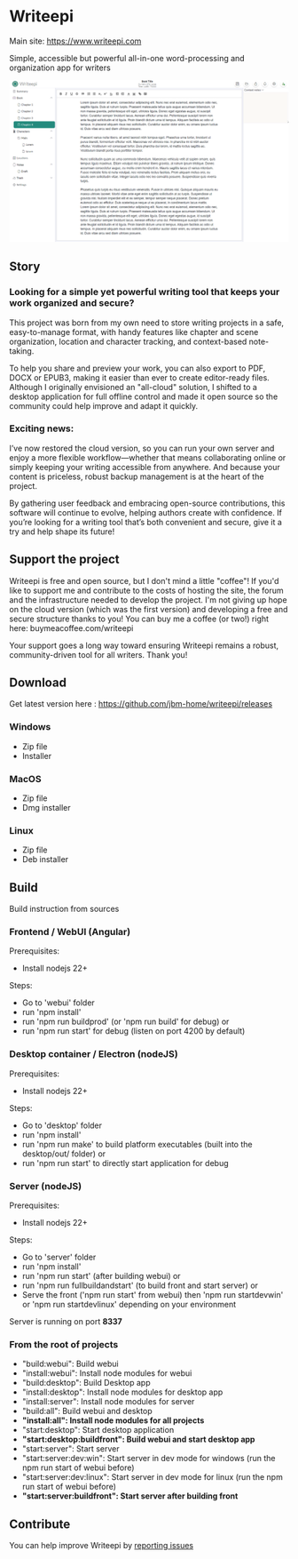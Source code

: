 # Writeepi
Main site: https://www.writeepi.com

Simple, accessible but powerful all-in-one word-processing and organization app for writers

![screenshot](assets/capture.png)
## Story
### Looking for a simple yet powerful writing tool that keeps your work organized and secure?
This project was born from my own need to store writing projects in a safe, easy-to-manage format, with handy features like chapter and scene organization, location and character tracking, and context-based note-taking.

To help you share and preview your work, you can also export to PDF, DOCX or EPUB3, making it easier than ever to create editor-ready files. Although I originally envisioned an "all-cloud" solution, I shifted to a desktop application for full offline control and made it open source so the community could help improve and adapt it quickly.

### Exciting news:
I’ve now restored the cloud version, so you can run your own server and enjoy a more flexible workflow—whether that means collaborating online or simply keeping your writing accessible from anywhere. And because your content is priceless, robust backup management is at the heart of the project.

By gathering user feedback and embracing open-source contributions, this software will continue to evolve, helping authors create with confidence. If you’re looking for a writing tool that’s both convenient and secure, give it a try and help shape its future!
## Support the project
Writeepi is free and open source, but I don't mind a little "coffee"! If you'd like to support me and contribute to the costs of hosting the site, the forum and the infrastructure needed to develop the project. I'm not giving up hope on the cloud version (which was the first version) and developing a free and secure structure thanks to you!
You can buy me a coffee (or two!) right here: buymeacoffee.com/writeepi

Your support goes a long way toward ensuring Writeepi remains a robust, community-driven tool for all writers. Thank you!
## Download
Get latest version here : https://github.com/jbm-home/writeepi/releases
### Windows
- Zip file
- Installer
### MacOS
- Zip file
- Dmg installer
### Linux
- Zip file
- Deb installer
## Build
Build instruction from sources
### Frontend / WebUI (Angular)
Prerequisites:
- Install nodejs 22+

Steps:
- Go to 'webui' folder
- run 'npm install'
- run 'npm run buildprod' (or 'npm run build' for debug)
or
- run 'npm run start' for debug (listen on port 4200 by default)
### Desktop container / Electron (nodeJS)
Prerequisites:
- Install nodejs 22+

Steps:
- Go to 'desktop' folder
- run 'npm install'
- run 'npm run make' to build platform executables (built into the desktop/out/ folder)
or
- run 'npm run start' to directly start application for debug
### Server (nodeJS)
Prerequisites:
- Install nodejs 22+

Steps:
- Go to 'server' folder
- run 'npm install'
- run 'npm run start' (after building webui)
or
- run 'npm run fullbuildandstart' (to build front and start server)
or
- Serve the front ('npm run start' from webui) then 'npm run startdevwin' or 'npm run startdevlinux' depending on your environment

Server is running on port **8337**
### From the root of projects
- "build:webui": Build webui
- "install:webui": Install node modules for webui
- "build:desktop": Build Desktop app
- "install:desktop": Install node modules for desktop app
- "install:server": Install node modules for server
- "build:all": Build webui and desktop
- **"install:all": Install node modules for all projects**
- "start:desktop": Start desktop application
- **"start:desktop:buildfront": Build webui and start desktop app**
- "start:server": Start server
- "start:server:dev:win": Start server in dev mode for windows (run the npm run start of webui before)
- "start:server:dev:linux": Start server in dev mode for linux (run the npm run start of webui before)
- **"start:server:buildfront": Start server after building front**
## Contribute
You can help improve Writeepi by [reporting issues](https://github.com/jbm-home/writeepi/issues)